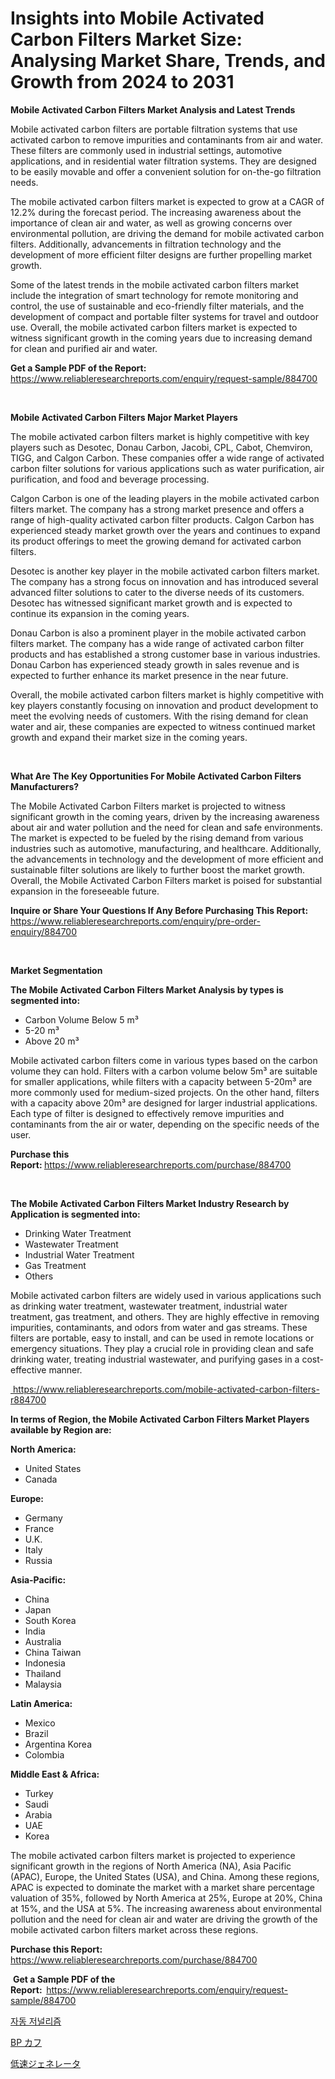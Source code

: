 <p><h1>Insights into Mobile Activated Carbon Filters Market Size: Analysing Market Share, Trends, and Growth from 2024 to 2031</h1></p><p><strong>Mobile Activated Carbon Filters Market Analysis and Latest Trends</strong></p>
<p><p>Mobile activated carbon filters are portable filtration systems that use activated carbon to remove impurities and contaminants from air and water. These filters are commonly used in industrial settings, automotive applications, and in residential water filtration systems. They are designed to be easily movable and offer a convenient solution for on-the-go filtration needs.</p><p>The mobile activated carbon filters market is expected to grow at a CAGR of 12.2% during the forecast period. The increasing awareness about the importance of clean air and water, as well as growing concerns over environmental pollution, are driving the demand for mobile activated carbon filters. Additionally, advancements in filtration technology and the development of more efficient filter designs are further propelling market growth.</p><p>Some of the latest trends in the mobile activated carbon filters market include the integration of smart technology for remote monitoring and control, the use of sustainable and eco-friendly filter materials, and the development of compact and portable filter systems for travel and outdoor use. Overall, the mobile activated carbon filters market is expected to witness significant growth in the coming years due to increasing demand for clean and purified air and water.</p></p>
<p><strong>Get a Sample PDF of the Report:&nbsp;</strong> <a href="https://www.reliableresearchreports.com/enquiry/request-sample/884700">https://www.reliableresearchreports.com/enquiry/request-sample/884700</a></p>
<p>&nbsp;</p>
<p><strong>Mobile Activated Carbon Filters Major Market Players</strong></p>
<p><p>The mobile activated carbon filters market is highly competitive with key players such as Desotec, Donau Carbon, Jacobi, CPL, Cabot, Chemviron, TIGG, and Calgon Carbon. These companies offer a wide range of activated carbon filter solutions for various applications such as water purification, air purification, and food and beverage processing.</p><p>Calgon Carbon is one of the leading players in the mobile activated carbon filters market. The company has a strong market presence and offers a range of high-quality activated carbon filter products. Calgon Carbon has experienced steady market growth over the years and continues to expand its product offerings to meet the growing demand for activated carbon filters.</p><p>Desotec is another key player in the mobile activated carbon filters market. The company has a strong focus on innovation and has introduced several advanced filter solutions to cater to the diverse needs of its customers. Desotec has witnessed significant market growth and is expected to continue its expansion in the coming years.</p><p>Donau Carbon is also a prominent player in the mobile activated carbon filters market. The company has a wide range of activated carbon filter products and has established a strong customer base in various industries. Donau Carbon has experienced steady growth in sales revenue and is expected to further enhance its market presence in the near future.</p><p>Overall, the mobile activated carbon filters market is highly competitive with key players constantly focusing on innovation and product development to meet the evolving needs of customers. With the rising demand for clean water and air, these companies are expected to witness continued market growth and expand their market size in the coming years.</p></p>
<p>&nbsp;</p>
<p><strong>What Are The Key Opportunities For Mobile Activated Carbon Filters Manufacturers?</strong></p>
<p><p>The Mobile Activated Carbon Filters market is projected to witness significant growth in the coming years, driven by the increasing awareness about air and water pollution and the need for clean and safe environments. The market is expected to be fueled by the rising demand from various industries such as automotive, manufacturing, and healthcare. Additionally, the advancements in technology and the development of more efficient and sustainable filter solutions are likely to further boost the market growth. Overall, the Mobile Activated Carbon Filters market is poised for substantial expansion in the foreseeable future.</p></p>
<p><strong>Inquire or Share Your Questions If Any Before Purchasing This Report:</strong> <a href="https://www.reliableresearchreports.com/enquiry/pre-order-enquiry/884700">https://www.reliableresearchreports.com/enquiry/pre-order-enquiry/884700</a></p>
<p>&nbsp;</p>
<p><strong>Market Segmentation</strong></p>
<p><strong>The Mobile Activated Carbon Filters Market Analysis by types is segmented into:</strong></p>
<p><ul><li>Carbon Volume Below 5 m³</li><li>5-20 m³</li><li>Above 20 m³</li></ul></p>
<p><p>Mobile activated carbon filters come in various types based on the carbon volume they can hold. Filters with a carbon volume below 5m³ are suitable for smaller applications, while filters with a capacity between 5-20m³ are more commonly used for medium-sized projects. On the other hand, filters with a capacity above 20m³ are designed for larger industrial applications. Each type of filter is designed to effectively remove impurities and contaminants from the air or water, depending on the specific needs of the user.</p></p>
<p><strong>Purchase this Report:&nbsp;</strong><a href="https://www.reliableresearchreports.com/purchase/884700">https://www.reliableresearchreports.com/purchase/884700</a></p>
<p>&nbsp;</p>
<p><strong>The Mobile Activated Carbon Filters Market Industry Research by Application is segmented into:</strong></p>
<p><ul><li>Drinking Water Treatment</li><li>Wastewater Treatment</li><li>Industrial Water Treatment</li><li>Gas Treatment</li><li>Others</li></ul></p>
<p><p>Mobile activated carbon filters are widely used in various applications such as drinking water treatment, wastewater treatment, industrial water treatment, gas treatment, and others. They are highly effective in removing impurities, contaminants, and odors from water and gas streams. These filters are portable, easy to install, and can be used in remote locations or emergency situations. They play a crucial role in providing clean and safe drinking water, treating industrial wastewater, and purifying gases in a cost-effective manner.</p></p>
<p><a href="https://www.reliableresearchreports.com/mobile-activated-carbon-filters-r884700">&nbsp;https://www.reliableresearchreports.com/mobile-activated-carbon-filters-r884700</a></p>
<p><strong>In terms of Region, the Mobile Activated Carbon Filters Market Players available by Region are:</strong></p>
<p>
    <p> <strong> North America: </strong>
        <ul>
            <li>United States</li>
            <li>Canada</li>
        </ul>
        </p> 
    <p> <strong> Europe: </strong>
        <ul>
            <li>Germany</li>
            <li>France</li>
            <li>U.K.</li>
            <li>Italy</li>
            <li>Russia</li>
        </ul>
        </p> 
    <p> <strong> Asia-Pacific: </strong>
        <ul>
            <li>China</li>
            <li>Japan</li>
            <li>South Korea</li>
            <li>India</li>
            <li>Australia</li>
            <li>China Taiwan</li>
            <li>Indonesia</li>
            <li>Thailand</li>
            <li>Malaysia</li>
        </ul>
        </p> 
    <p> <strong> Latin America: </strong>
        <ul>
            <li>Mexico</li>
            <li>Brazil</li>
            <li>Argentina Korea</li>
            <li>Colombia</li>
        </ul>
        </p> 
    <p> <strong> Middle East & Africa: </strong>
        <ul>
            <li>Turkey</li>
            <li>Saudi</li>
            <li>Arabia</li>
            <li>UAE</li>
            <li>Korea</li>
        </ul>
    </p>
    </p>
<p><p>The mobile activated carbon filters market is projected to experience significant growth in the regions of North America (NA), Asia Pacific (APAC), Europe, the United States (USA), and China. Among these regions, APAC is expected to dominate the market with a market share percentage valuation of 35%, followed by North America at 25%, Europe at 20%, China at 15%, and the USA at 5%. The increasing awareness about environmental pollution and the need for clean air and water are driving the growth of the mobile activated carbon filters market across these regions.</p></p>
<p><strong>Purchase this Report: </strong><a href="https://www.reliableresearchreports.com/purchase/884700">https://www.reliableresearchreports.com/purchase/884700</a></p>
<p>&nbsp;<strong>Get a Sample PDF of the Report:&nbsp;&nbsp;</strong><a href="https://www.reliableresearchreports.com/enquiry/request-sample/884700">https://www.reliableresearchreports.com/enquiry/request-sample/884700</a></p>
<p><strong></strong></p>
<p><p><a href="https://github.com/sougarounis/Market-Research-Report-List-3/blob/main/289392920422.md">자동 저널리즘</a></p><p><a href="https://medium.com/@ebbkautzer/bp%E3%82%AB%E3%83%95%E5%B8%82%E5%A0%B4%E3%83%AC%E3%83%9D%E3%83%BC%E3%83%88%E3%81%AF-%E3%81%93%E3%81%AE%E5%B8%82%E5%A0%B4%E3%81%AE%E6%9C%80%E6%96%B0%E3%81%AE%E3%83%88%E3%83%AC%E3%83%B3%E3%83%89%E3%81%A8%E6%88%90%E9%95%B7%E6%A9%9F%E4%BC%9A%E3%82%92%E6%98%8E%E3%82%89%E3%81%8B%E3%81%AB%E3%81%97%E3%81%A6%E3%81%84%E3%81%BE%E3%81%99-16d1dcd007f4">BP カフ</a></p><p><a href="https://github.com/oqoeusbvpadwjs08/Market-Research-Report-List-1/blob/main/759740122391.md">低速ジェネレータ</a></p></p>